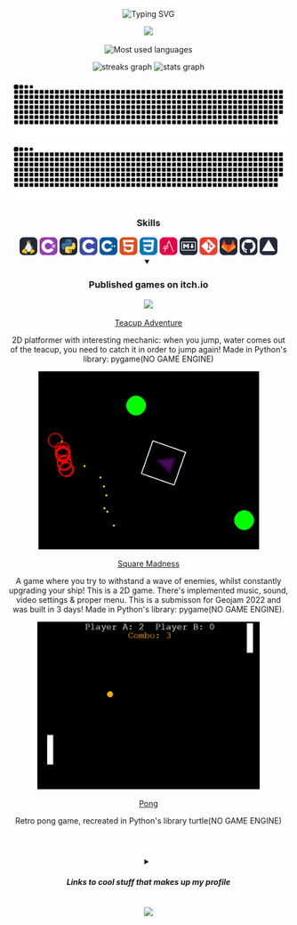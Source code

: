 <div align="center">

<div align="center">

<img src="https://readme-typing-svg.demolab.com?font=Fira+Code&pause=1000&color=F0CD7C&center=true&height=40&duration=4000&width=530&lines=Passionate+Computer+Science+student;C%23+Developer;Open+to+job+offers" alt="Typing SVG" align="center">  </div>
![](https://komarev.com/ghpvc/?username=jirafey&style=flat&color=F1cc7b)

<img src="https://github-readme-stats-k4xr.vercel.app/api/top-langs/?username=jirafey&langs_count=6&layout=compact&show_icons=true&bg_color=20,f4e892,f1ce7d,f5e58d,f0cd7b,f0cd7b&title_color=4B311A&text_color=000&count_private=true&hide_border=true&card_width=330&card_height=100" alt="Most used languages"> <br>

<img src="https://github-readme-streak-stats-vercel-zeta.vercel.app/?user=jirafey&theme=default&hide_border=true&dates=664b2b&sideLabels=664b2b&border=f0cd7b&stroke=664c2b&ring=664c2b&fire=664b2b&currStreakNum=664c2b&sideNums=664c2b&currStreakLabel=664c2b&background=f0cd7b" height="150" alt="streaks graph">

<img src="https://github-readme-stats-k4xr.vercel.app/api?username=jirafey&show_icons=true&bg_color=80,f0cd7b,f1ce7d,f5e58d,f4e892,81613a,f2cf7b&title_color=4B311A&text_color=000&count_private=true&hide_border=true" height="150" alt="stats graph">
</div> 
<div align="center">

![github contribution grid snake animation](https://raw.githubusercontent.com/jirafey/jirafey/output/github-contribution-grid-snake-dark.svg#gh-dark-mode-only)![github contribution grid snake animation](https://raw.githubusercontent.com/jirafey/jirafey/output/github-contribution-grid-snake.svg#gh-light-mode-only)

</div>

<div align="center">
<h3>Skills</h3>
<p align="center">
<div align="center">
<a href="https://en.wikipedia.org/wiki/Linux"><picture><source media="(prefers-color-scheme: dark)" srcset="images/Linux-Light.svg">
<img height="32" width="32" alt="Linux" src="images/Linux-Dark.svg"></picture></a>
<a href="https://en.wikipedia.org/wiki/C_Sharp_(programming_language)"><img height="32" width="32" src="images/CS.svg"></a>
<a href="https://www.python.org"><picture><source media="(prefers-color-scheme: dark)" srcset="images/Python-Light.svg">
<img height="32" width="32" alt="Python" src="images/Python-Dark.svg"></picture></a>
<a href="https://en.wikipedia.org/wiki/C_(programming_language)"><img height="32" width="32" src="images/C.svg"></a>
<a href="https://en.wikipedia.org/wiki/C%2B%2B"><img height="32" width="32" src="images/CPP.svg"></a>
<a href="https://en.wikipedia.org/wiki/HTML"><img height="32" width="32" src="images/HTML.svg"></a>
<a href="https://en.wikipedia.org/wiki/CSS"><img height="32" width="32" src="images/CSS.svg"></a>
<a href="https://asciidoctor.org"><img height="32" width="32" alt="AsciiDoctor" src="images/asciidoctor-logo.svg"></a>
<a href="https://www.markdownguide.org/"><picture><source media="(prefers-color-scheme: dark)" srcset="images/Markdown-Light.svg">
<img height="32" width="32" alt="Markdown" src="images/Markdown-Dark.svg"></picture></a>
<a href="https://git-scm.com"><img height="32" width="32" alt="Git" src="images/Git.svg"></a>
<a href="https://gitlab.com"><picture><source media="(prefers-color-scheme: dark)" srcset="images/GitLab-Light.svg">
<img height="32" width="32" alt="GitLab" src="images/GitLab-Dark.svg"></picture></a>
<a href="https://github.com/"><picture><source media="(prefers-color-scheme: dark)" srcset="images/Github-Light.svg">
<img height="32" width="32" alt="Github" src="images/Github-Dark.svg"></picture></a>
<a href="https://vercel.com/"><picture><source media="(prefers-color-scheme: dark)" srcset="images/Vercel-Light.svg">
<img height="32" width="32" alt="Vercel" src="images/Vercel-Dark.svg"></picture></a>
</div>

<details open><summary><h3> Published games on itch.io</h3></summary>
<div align="center">                         
<a href="https://jirafey.itch.io"></a>
<a href="https://jirafey.itch.io/teacup-adventure"><img src="https://user-images.githubusercontent.com/97115044/211327111-82001490-b05e-4cc1-87bb-ad0317351ab4.png"  padding="10px"><p>Teacup Adventure</p></a></div>
<div text-align="justify">
<p>2D platformer with interesting mechanic: when you jump, water comes out of the teacup, you need to catch it in order to jump again!
Made in Python's library: pygame(NO GAME ENGINE)
</div></p>

<div align="center">
<a href="https://jirafey.itch.io/squaremadness"><img src="sm1.png"
padding="10px"><p>Square Madness </p></a></div>
<div text-align="justify"> 
<p>A game where you try to withstand a wave of enemies, whilst constantly upgrading your ship! This is a 2D game. There's implemented music, sound, video settings & proper menu. This is a submisson for Geojam 2022 and was built in 3 days! Made in Python's library: pygame(NO GAME ENGINE).
</p></div>

<div align="center">
<a href="https://jirafey.itch.io/pong"><img src="pong1.png" padding="10px">
<p>Pong </p></a></div>
<div align="center">
<div text-align="justify">
<p>Retro pong game, recreated in Python's library turtle(NO GAME ENGINE)
</p></div></div>
</details>

#

</div>
<br>

<div align ="center">
<details><summary><h5> Links to cool stuff that makes up my profile</h5></summary>

[`Gradient GitHub Stats`](https://github.com/anuraghazra/github-readme-stats#readme)

[`GitHub contributions snake`](https://github.com/Platane/snk#readme)

[`Skill icons`](https://github.com/tandpfun/skill-icons#readme)
                    
[`GitHub streaks`](https://github.com/DenverCoder1/github-readme-streak-stats#readme)

</details>

![](https://hit.yhype.me/github/profile?user_id=97115044)
